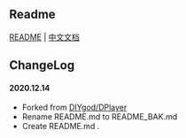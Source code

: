 ## Readme

[README](README_BAK.md) | [中文文档](http://dplayer.js.org/zh/guide.html)

## ChangeLog

#### 2020.12.14
* Forked from [DIYgod/DPlayer](https://github.com/DIYgod/DPlayer)
* Rename README.md to README_BAK.md
* Create README.md
.
